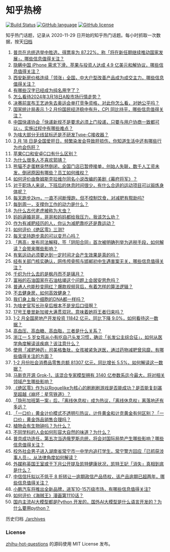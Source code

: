 # 知乎热榜
[![Build Status](https://github.com/ToWeLong/zhihu-hot-questions/workflows/CI/badge.svg)](https://github.com/ToWeLong/zhihu-hot-questions/actions)
[![GitHub language](https://img.shields.io/badge/language-golang-orange.svg)](https://golang.org/)
[![GitHub license](https://img.shields.io/github/license/ToWeLong/zhihu-hot-questions)](https://github.com/ToWeLong/zhihu-hot-questions/blob/main/LICENSE)

知乎热门话题，记录从 2020-11-29 日开始的知乎热门话题。每小时抓取一次数据，按天[归档](./archives)

<!-- BEGIN -->

1. [普京在总统选举中胜选，得票率为 87.22%，称「将在新任期继续推动国家发展」，哪些信息值得关注？](https://www.zhihu.com/question/649020256)
1. [隐瞒中国 iPhone 需求下滑，苹果与投资人达成 4.9 亿美元和解协议，哪些信息值得关注？](https://www.zhihu.com/question/648931124)
1. [西安新房价格连续「领涨」全国，中大户型改善产品成为成交主力，哪些信息值得关注？](https://www.zhihu.com/question/649022324)
1. [有哪些汉字已经成为纯名用字了？](https://www.zhihu.com/question/646824217)
1. [怎么看待2024年3月18日A股市场行情走势？](https://www.zhihu.com/question/649035799)
1. [决赛前宣布王艺迪失去奥运会单打竞争资格，对此你怎么看，对她公平吗？](https://www.zhihu.com/question/648995884)
1. [国家统计局表示 1-2 月份国民经济稳中有升，CPI 同比持平，哪些信息值得关注？](https://www.zhihu.com/question/649035648)
1. [中国快递协会「快递新规不是要求必须上门投递，只要与用户协商一致都可以」，实施过程中有哪些难点？](https://www.zhihu.com/question/648699525)
1. [为啥大部分无线鼠标还是不研发Type-C接收器？](https://www.zhihu.com/question/648375644)
1. [3 月 18 日是全国爱肝日，频繁染发会导致肝损伤，你知道生活中还有哪些行为也会伤肝？](https://www.zhihu.com/question/649025019)
1. [苹果C口和安卓C口有什么区别？](https://www.zhihu.com/question/646909743)
1. [为什么很多人不喜欢郭靖？](https://www.zhihu.com/question/648423453)
1. [熊猫不走蛋糕突然倒闭，全国门店已暂停接单，创始人失联，数千人工资未发，倒闭原因有哪些？员工如何维权？](https://www.zhihu.com/question/649029557)
1. [如何评价由詹姆斯克拉维尔同名小说改编的美剧《幕府将军》？](https://www.zhihu.com/question/646110210)
1. [对于职场人来说，下班后的休息时间很少，有什么合适的运动项目可以锻炼身体呢？](https://www.zhihu.com/question/648358348)
1. [每天跑步2km，一直不间断慢跑，但不控制饮食，对减肥有帮助吗?](https://www.zhihu.com/question/648480123)
1. [每到周一，支撑你工作的动力是什么？](https://www.zhihu.com/question/648054841)
1. [为什么古代老虎被称为大虫？](https://www.zhihu.com/question/29161985)
1. [妈妈逼婚哥哥，哥哥和妈妈都给我压力，我该怎么劝？](https://www.zhihu.com/question/648608045)
1. [作为有减肥经历的人，你认为减肥靠吃还是靠运动？](https://www.zhihu.com/question/647590621)
1. [如何评价《绝区零》三测?](https://www.zhihu.com/question/649006318)
1. [每天坚持跑步真的可以变开心吗？](https://www.zhihu.com/question/648425032)
1. [「两高」发布司法解释，签「阴阳合同」首次被明确列举为逃税手段，如何解读？会带来哪些影响？](https://www.zhihu.com/question/649037951)
1. [有氧运动必须要达到一定时间才会产生效果是真的吗？](https://www.zhihu.com/question/648426442)
1. [经有关部门核实确认，网传颅骨照与邯郸初中生遇害案无关，哪些信息值得关注？](https://www.zhihu.com/question/649024087)
1. [千织为什么去的是枫丹而不是璃月？](https://www.zhihu.com/question/648586453)
1. [富裕的石油国家在石油枯竭这个问题上会居安思危吗？](https://www.zhihu.com/question/647093748)
1. [普通人也能秒变网红？爆款视频背后，有着怎样的算法逻辑？](https://www.zhihu.com/question/649035510)
1. [不去健身房，如何高效健身？](https://www.zhihu.com/question/648061390)
1. [我们身上每个细胞的DNA都一样吗？](https://www.zhihu.com/question/647083373)
1. [为啥史官写长孙皇后根本不是宠后口径啊？](https://www.zhihu.com/question/648763676)
1. [17号王曼昱新加坡大满贯双冠，意味着她将王者归来吗？](https://www.zhihu.com/question/648989330)
1. [1-2 月全国房地产开发投资 11842 亿元，同比下降 9.0%，如何看待这一数据？](https://www.zhihu.com/question/649034588)
1. [高血压、高血糖、高血脂，三者是什么关系？](https://www.zhihu.com/question/640170205)
1. [浙江一 5 岁女孩从小有吃自己头发习惯，确诊「长发公主综合征」，如何从医学角度解读该疾病？该注意什么？](https://www.zhihu.com/question/648973676)
1. [使用「减肥神药」司美格鲁肽，女孩被紧急送医，通过药物减肥曾风靡，有哪些值得关注的方面？](https://www.zhihu.com/question/648924127)
1. [1-2 月份社会消费品零售总额 81307 亿元，同比增长 5.5%，如何解读这一数据？](https://www.zhihu.com/question/649033528)
1. [马斯克开源 Grok-1，该混合专家模型拥有 3140 亿参数系迄今最大，将对相关领域产生哪些影响？](https://www.zhihu.com/question/649026232)
1. [《绝区零》作为以Roguelike为核心的刷刷刷游戏是否能成功？是否能复刻甚至超越《崩坏：星穹铁道》？](https://www.zhihu.com/question/648951152)
1. [「隐形加班第一案」后，「离线休息权」成为热议，「离线休息权」离落地还有多远？](https://www.zhihu.com/question/649034944)
1. [「一口价」黄金计价模式不透明引热议，计件黄金和计克黄金有何区别？「一口价」黄金饰品销售合理吗？](https://www.zhihu.com/question/649034812)
1. [植物会有生物钟吗？为什么？](https://www.zhihu.com/question/648173580)
1. [不同学科的人会如何形容大自然的味道？为什么？](https://www.zhihu.com/question/648340317)
1. [普京成功连任，第五次当选俄罗斯总统，将会对国际局势产生哪些影响？哪些信息值得关注？](https://www.zhihu.com/question/649029869)
1. [校外社会男子进入湖南省常宁市一中学内追打学生，常宁警方回应「已抓获涉事人员」，从法律角度如何解读？](https://www.zhihu.com/question/648976315)
1. [外媒称英国王室或于下月公开提及凯特健康状况，凯特王妃「消失」真相到底是什么？](https://www.zhihu.com/question/648970048)
1. [中信信托拟以不低于 8 折转让一逾期政信产品债权，该产品逾期已超两年，哪些信息值得关注？](https://www.zhihu.com/question/648957043)
1. [小鹏汽车将推出全新品牌，进军10-15万级市场，有哪些信息值得关注?](https://www.zhihu.com/question/648852913)
1. [如何评价《海贼王》漫画第1110话？](https://www.zhihu.com/question/648664315)
1. [国内主流AI大模型都是Python 开发的，国外AI大模型是什么语言开发的？为什么要用python？](https://www.zhihu.com/question/646173313)

<!-- END -->

历史归档 [./archives](./archives)


### License
[zhihu-hot-questions](https://github.com/towelong/zhihu-hot-questions) 的源码使用 MIT License 发布。